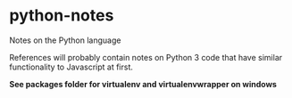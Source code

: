 # python-notes
Notes on the Python language

References will probably contain notes on Python 3 code
that have similar functionality to Javascript at first.

**See packages folder for virtualenv and virtualenvwrapper on windows**
